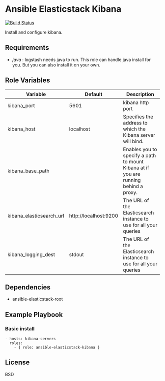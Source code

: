 # Ansible Elasticstack Kibana
[![Build Status](https://travis-ci.org/remyma/ansible-elasticstack-kibana.svg?branch=master)](https://travis-ci.org/remyma/ansible-elasticstack-kibana)

Install and configure kibana.

## Requirements

* *java* : logstash needs java to run. This role can handle java install for you. But you can also install it on your own.

## Role Variables

| Variable     | Default       | Description    |
| ------------ | ------------- | -------------- |
| kibana_port | 5601 | kibana http port |
| kibana_host | localhost | Specifies the address to which the Kibana server will bind. |
| kibana_base_path | | Enables you to specify a path to mount Kibana at if you are running behind a proxy. |
| kibana_elasticsearch_url | http://localhost:9200 | The URL of the Elasticsearch instance to use for all your queries |
| kibana_logging_dest | stdout | The URL of the Elasticsearch instance to use for all your queries |

## Dependencies

* ansible-elasticstack-root

## Example Playbook

### Basic install

    - hosts: kibana-servers
      roles:
        - { role: ansible-elasticstack-kibana }

## License

BSD

